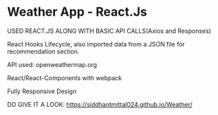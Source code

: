 # Weather App - React.Js

USED REACT.JS ALONG WITH BASIC API CALLS(Axios and Responses)

React Hooks Lifecycle, also imported data from a JSON file for recommendation section.

API used: openweathermap.org

React/React-Components with webpack

Fully Responsive Design

DO GIVE IT A LOOK:
https://siddhantmittal024.github.io/Weather/
